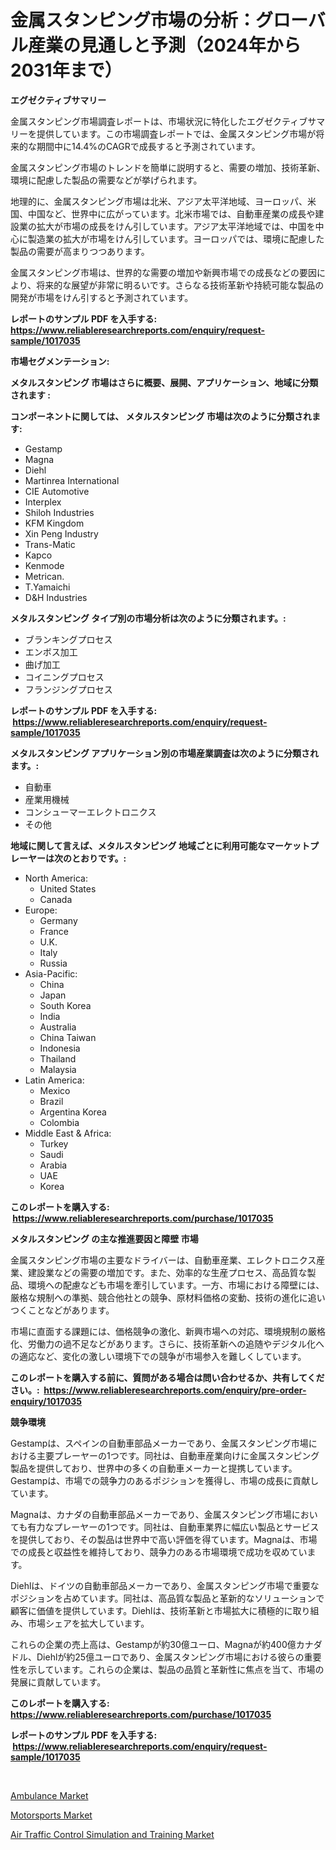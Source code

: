 <p><h1>金属スタンピング市場の分析：グローバル産業の見通しと予測（2024年から2031年まで）</h1></p><p><strong>エグゼクティブサマリー</strong></p>
<p><p>金属スタンピング市場調査レポートは、市場状況に特化したエグゼクティブサマリーを提供しています。この市場調査レポートでは、金属スタンピング市場が将来的な期間中に14.4%のCAGRで成長すると予測されています。</p><p>金属スタンピング市場のトレンドを簡単に説明すると、需要の増加、技術革新、環境に配慮した製品の需要などが挙げられます。</p><p>地理的に、金属スタンピング市場は北米、アジア太平洋地域、ヨーロッパ、米国、中国など、世界中に広がっています。北米市場では、自動車産業の成長や建設業の拡大が市場の成長をけん引しています。アジア太平洋地域では、中国を中心に製造業の拡大が市場をけん引しています。ヨーロッパでは、環境に配慮した製品の需要が高まりつつあります。</p><p>金属スタンピング市場は、世界的な需要の増加や新興市場での成長などの要因により、将来的な展望が非常に明るいです。さらなる技術革新や持続可能な製品の開発が市場をけん引すると予測されています。</p></p>
<p><strong>レポートのサンプル PDF を入手する: <a href="https://www.reliableresearchreports.com/enquiry/request-sample/1017035">https://www.reliableresearchreports.com/enquiry/request-sample/1017035</a></strong></p>
<p><strong>市場セグメンテーション:</strong></p>
<p><strong> メタルスタンピング 市場はさらに概要、展開、アプリケーション、地域に分類されます :</strong></p>
<p><strong>コンポーネントに関しては、 メタルスタンピング 市場は次のように分類されます: &nbsp;</strong></p>
<p><ul><li>Gestamp</li><li>Magna</li><li>Diehl</li><li>Martinrea International</li><li>CIE Automotive</li><li>Interplex</li><li>Shiloh Industries</li><li>KFM Kingdom</li><li>Xin Peng Industry</li><li>Trans-Matic</li><li>Kapco</li><li>Kenmode</li><li>Metrican.</li><li>T.Yamaichi</li><li>D&H Industries</li></ul></p>
<p><strong> メタルスタンピング タイプ別の市場分析は次のように分類されます。:</strong></p>
<p><ul><li>ブランキングプロセス</li><li>エンボス加工</li><li>曲げ加工</li><li>コイニングプロセス</li><li>フランジングプロセス</li></ul></p>
<p><strong>レポートのサンプル PDF を入手する: &nbsp;<a href="https://www.reliableresearchreports.com/enquiry/request-sample/1017035">https://www.reliableresearchreports.com/enquiry/request-sample/1017035</a></strong></p>
<p><strong> メタルスタンピング アプリケーション別の市場産業調査は次のように分類されます。:</strong></p>
<p><ul><li>自動車</li><li>産業用機械</li><li>コンシューマーエレクトロニクス</li><li>その他</li></ul></p>
<p><strong>地域に関して言えば、メタルスタンピング 地域ごとに利用可能なマーケットプレーヤーは次のとおりです。:</strong></p>
<p><ul>
    <li>
        North America:
        <ul>
            <li>United States</li>
            <li>Canada</li>
        </ul>
    </li>
    <li>
        Europe:
        <ul>
            <li>Germany</li>
            <li>France</li>
            <li>U.K.</li>
            <li>Italy</li>
            <li>Russia</li>
        </ul>
    </li>
    <li>
        Asia-Pacific:
        <ul>
            <li>China</li>
            <li>Japan</li>
            <li>South Korea</li>
            <li>India</li>
            <li>Australia</li>
            <li>China Taiwan</li>
            <li>Indonesia</li>
            <li>Thailand</li>
            <li>Malaysia</li>
        </ul>
    </li>
    <li>
        Latin America:
        <ul>
            <li>Mexico</li>
            <li>Brazil</li>
            <li>Argentina Korea</li>
            <li>Colombia</li>
        </ul>
    </li>
    <li>
        Middle East & Africa:
        <ul>
            <li>Turkey</li>
            <li>Saudi</li>
            <li>Arabia</li>
            <li>UAE</li>
            <li>Korea</li>
        </ul>
    </li>
    </ul></p>
<p><strong>このレポートを購入する: &nbsp;<a href="https://www.reliableresearchreports.com/purchase/1017035">https://www.reliableresearchreports.com/purchase/1017035</a></strong></p>
<p><strong>メタルスタンピング の主な推進要因と障壁 市場</strong></p>
<p><p>金属スタンピング市場の主要なドライバーは、自動車産業、エレクトロニクス産業、建設業などの需要の増加です。また、効率的な生産プロセス、高品質な製品、環境への配慮なども市場を牽引しています。一方、市場における障壁には、厳格な規制への準拠、競合他社との競争、原材料価格の変動、技術の進化に追いつくことなどがあります。</p><p>市場に直面する課題には、価格競争の激化、新興市場への対応、環境規制の厳格化、労働力の過不足などがあります。さらに、技術革新への追随やデジタル化への適応など、変化の激しい環境下での競争が市場参入を難しくしています。</p></p>
<p><strong>このレポートを購入する前に、質問がある場合は問い合わせるか、共有してください。:&nbsp; <a href="https://www.reliableresearchreports.com/enquiry/pre-order-enquiry/1017035">https://www.reliableresearchreports.com/enquiry/pre-order-enquiry/1017035</a></strong></p>
<p><strong>競争環境</strong></p>
<p><p>Gestampは、スペインの自動車部品メーカーであり、金属スタンピング市場における主要プレーヤーの1つです。同社は、自動車産業向けに金属スタンピング製品を提供しており、世界中の多くの自動車メーカーと提携しています。Gestampは、市場での競争力のあるポジションを獲得し、市場の成長に貢献しています。</p><p>Magnaは、カナダの自動車部品メーカーであり、金属スタンピング市場においても有力なプレーヤーの1つです。同社は、自動車業界に幅広い製品とサービスを提供しており、その製品は世界中で高い評価を得ています。Magnaは、市場での成長と収益性を維持しており、競争力のある市場環境で成功を収めています。</p><p>Diehlは、ドイツの自動車部品メーカーであり、金属スタンピング市場で重要なポジションを占めています。同社は、高品質な製品と革新的なソリューションで顧客に価値を提供しています。Diehlは、技術革新と市場拡大に積極的に取り組み、市場シェアを拡大しています。</p><p>これらの企業の売上高は、Gestampが約30億ユーロ、Magnaが約400億カナダドル、Diehlが約25億ユーロであり、金属スタンピング市場における彼らの重要性を示しています。これらの企業は、製品の品質と革新性に焦点を当て、市場の発展に貢献しています。</p></p>
<p><strong>このレポートを購入する: &nbsp; <a href="https://www.reliableresearchreports.com/purchase/1017035">https://www.reliableresearchreports.com/purchase/1017035</a></strong></p>
<p><strong>レポートのサンプル PDF を入手する: &nbsp;<a href="https://www.reliableresearchreports.com/enquiry/request-sample/1017035">https://www.reliableresearchreports.com/enquiry/request-sample/1017035</a></strong><strong></strong></p>
<p>&nbsp;</p>
<p><p><a href="https://github.com/lubmix/Market-Research-Report-List-1/blob/main/ambulance-market.md">Ambulance Market</a></p><p><a href="https://github.com/Hazelklievgspy6vdcsmu106w/Market-Research-Report-List-1/blob/main/motorsports-market.md">Motorsports Market</a></p><p><a href="https://github.com/joannagoyvaerts/Market-Research-Report-List-1/blob/main/air-traffic-control-simulation-and-training-market.md">Air Traffic Control Simulation and Training Market</a></p></p>